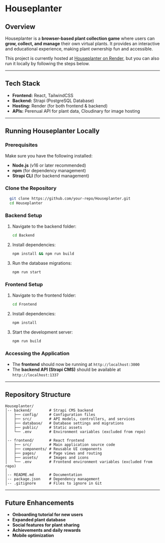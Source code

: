 # Houseplanter

## Overview
Houseplanter is a **browser-based plant collection game** where users can **grow, collect, and manage** their own virtual plants. It provides an interactive and educational experience, making plant ownership fun and accessible.

This project is currently hosted at [Houseplanter on Render](https://houseplanter-1.onrender.com/), but you can also run it locally by following the steps below.

---

## Tech Stack
- **Frontend:** React, TailwindCSS
- **Backend:** Strapi (PostgreSQL Database)
- **Hosting:** Render (for both frontend & backend)
- **APIs:** Perenual API for plant data, Cloudinary for image hosting

---

## Running Houseplanter Locally

### Prerequisites
Make sure you have the following installed:
- **Node.js** (v16 or later recommended)
- **npm** (for dependency management)
- **Strapi CLI** (for backend management)

### Clone the Repository
```sh
  git clone https://github.com/your-repo/Houseplanter.git
  cd Houseplanter
```

### Backend Setup
1. Navigate to the backend folder:
   ```sh
   cd Backend
   ```
2. Install dependencies:
   ```sh
   npm install && npm run build
   ```
3. Run the database migrations:
   ```sh
   npm run start
   ```

### Frontend Setup
1. Navigate to the frontend folder:
   ```sh
   cd Frontend
   ```
2. Install dependencies:
   ```sh
   npm install
   ```
3. Start the development server:
   ```sh
   npm run build
   ```

### Accessing the Application
- The **frontend** should now be running at `http://localhost:3000`
- The **backend API (Strapi CMS)** should be available at `http://localhost:1337`

---

## Repository Structure
```
Houseplanter/
│-- backend/        # Strapi CMS backend
│   ├── config/     # Configuration files
│   ├── src/        # API models, controllers, and services
│   ├── database/   # Database settings and migrations
│   ├── public/     # Static assets
│   └── .env        # Environment variables (excluded from repo)
│
│-- frontend/       # React frontend
│   ├── src/        # Main application source code
│   ├── components/ # Reusable UI components
│   ├── pages/      # Page views and routing
│   ├── assets/     # Images and icons
│   └── .env        # Frontend environment variables (excluded from repo)
│
│-- README.md       # Documentation
│-- package.json    # Dependency management
│-- .gitignore      # Files to ignore in Git
```

---

## Future Enhancements
- **Onboarding tutorial for new users**
- **Expanded plant database**
- **Social features for plant sharing**
- **Achievements and daily rewards**
- **Mobile optimization**
